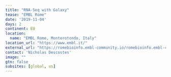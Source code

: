 ```yaml
---
title: "RNA-Seq with Galaxy" 
tease: "EMBL Rome"
date: '2019-11-04'
days: 2
continent: EU
location:
  name: "EMBL Rome, Monterotondo, Italy" 
location_url: "https://www.embl.it/"
external_url: "https://romebioinfo.embl-community.io/romebioinfo.embl-community.io/training/"
contact: 'Nicholas Descostes'
image: ""
gtn: false
subsites: [global, us]
---
```



